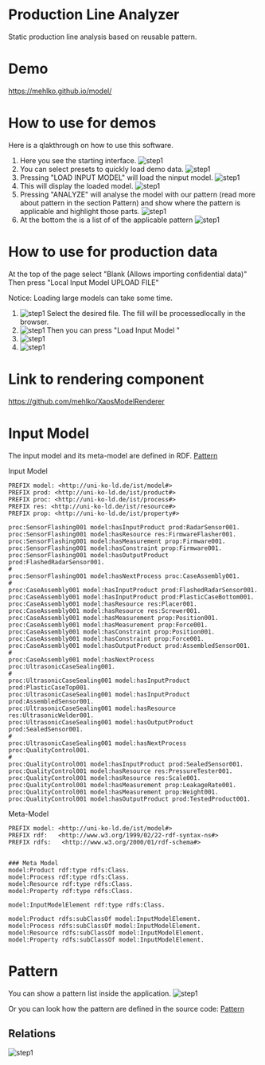 # Production Line Analyzer

Static production line analysis based on reusable pattern.

# Demo

https://mehlko.github.io/model/

# How to use for demos

Here is a qlakthrough on how to use this software.

1. Here you see the starting interface.
   ![step1](doc/doc1.png)
2. You can select presets to quickly load demo data.
   ![step1](doc/doc2.png)
3. Pressing "LOAD INPUT MODEL" will load the ninput model.
   ![step1](doc/doc3.png)
4. This will display the loaded model.
   ![step1](doc/doc4.png)
5. Pressing "ANALYZE" will analyse the model with our pattern (read more about pattern in the section Pattern) and show where the pattern is applicable and highlight those parts.
   ![step1](doc/doc5.png)
6. At the bottom the is a list of of the applicable pattern
   ![step1](doc/doc6.png)

# How to use for production data

At the top of the page select "Blank (Allows importing confidential data)"
Then press "Local Input Model UPLOAD FILE"

Notice: Loading large models can take some time.

1. ![step1](doc/doc7.png)
   Select the desired file. The fill will be processedlocally in the browser.
2. ![step1](doc/doc8.png)
   Then you can press "Load Input Model "
3. ![step1](doc/doc9.png)
4. ![step1](doc/doc10.png)

# Link to rendering component

https://github.com/mehlko/XapsModelRenderer

# Input Model

The input model and its meta-model are defined in RDF.
[Pattern](./model/inputModel.ttl)

Input Model

```
PREFIX model: <http://uni-ko-ld.de/ist/model#>
PREFIX prod: <http://uni-ko-ld.de/ist/product#>
PREFIX proc: <http://uni-ko-ld.de/ist/process#>
PREFIX res: <http://uni-ko-ld.de/ist/resource#>
PREFIX prop: <http://uni-ko-ld.de/ist/property#>

proc:SensorFlashing001 model:hasInputProduct prod:RadarSensor001.
proc:SensorFlashing001 model:hasResource res:FirmwareFlasher001.
proc:SensorFlashing001 model:hasMeasurement prop:Firmware001.
proc:SensorFlashing001 model:hasConstraint prop:Firmware001.
proc:SensorFlashing001 model:hasOutputProduct prod:FlashedRadarSensor001.
#
proc:SensorFlashing001 model:hasNextProcess proc:CaseAssembly001.
#
proc:CaseAssembly001 model:hasInputProduct prod:FlashedRadarSensor001.
proc:CaseAssembly001 model:hasInputProduct prod:PlasticCaseBottom001.
proc:CaseAssembly001 model:hasResource res:Placer001.
proc:CaseAssembly001 model:hasResource res:Screwer001.
proc:CaseAssembly001 model:hasMeasurement prop:Position001.
proc:CaseAssembly001 model:hasMeasurement prop:Force001.
proc:CaseAssembly001 model:hasConstraint prop:Position001.
proc:CaseAssembly001 model:hasConstraint prop:Force001.
proc:CaseAssembly001 model:hasOutputProduct prod:AssembledSensor001.
#
proc:CaseAssembly001 model:hasNextProcess proc:UltrasonicCaseSealing001.
#
proc:UltrasonicCaseSealing001 model:hasInputProduct prod:PlasticCaseTop001.
proc:UltrasonicCaseSealing001 model:hasInputProduct prod:AssembledSensor001.
proc:UltrasonicCaseSealing001 model:hasResource res:UltrasonicWelder001.
proc:UltrasonicCaseSealing001 model:hasOutputProduct prod:SealedSensor001.
#
proc:UltrasonicCaseSealing001 model:hasNextProcess proc:QualityControl001.
#
proc:QualityControl001 model:hasInputProduct prod:SealedSensor001.
proc:QualityControl001 model:hasResource res:PressureTester001.
proc:QualityControl001 model:hasResource res:Scale001.
proc:QualityControl001 model:hasMeasurement prop:LeakageRate001.
proc:QualityControl001 model:hasMeasurement prop:Weight001.
proc:QualityControl001 model:hasOutputProduct prod:TestedProduct001.
```

Meta-Model

```
PREFIX model: <http://uni-ko-ld.de/ist/model#>
PREFIX rdf:   <http://www.w3.org/1999/02/22-rdf-syntax-ns#>
PREFIX rdfs:   <http://www.w3.org/2000/01/rdf-schema#>


### Meta Model
model:Product rdf:type rdfs:Class.
model:Process rdf:type rdfs:Class.
model:Resource rdf:type rdfs:Class.
model:Property rdf:type rdfs:Class.

model:InputModelElement rdf:type rdfs:Class.

model:Product rdfs:subClassOf model:InputModelElement.
model:Process rdfs:subClassOf model:InputModelElement.
model:Resource rdfs:subClassOf model:InputModelElement.
model:Property rdfs:subClassOf model:InputModelElement.
```

# Pattern

You can show a pattern list inside the application.
![step1](doc/doc10.png)

Or you can look how the pattern are defined in the source code:
[Pattern](./pattern.js)

## Relations

![step1](doc/doc11.png)
